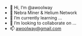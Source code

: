 - 👋 Hi, I’m @awoolway
- 👀 Nebra Miner & Helium Network
- 🌱 I’m currently learning ...
- 💞️ I’m looking to collaborate on ...
- 📫 awoolway@gmail.com

<!---
awoolway/awoolway is a ✨ special ✨ repository because its `README.md` (this file) appears on your GitHub profile.
You can click the Preview link to take a look at your changes.
--->
